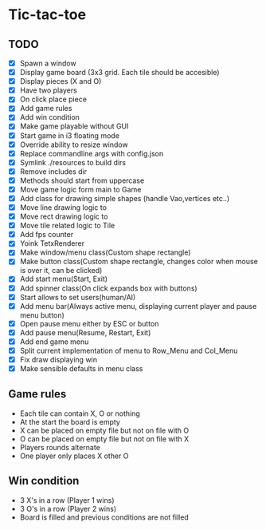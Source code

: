 # Tic-tac-toe

## TODO

- [x] Spawn a window
- [x] Display game board (3x3 grid. Each tile should be accesible)
- [x] Display pieces (X and O)
- [x] Have two players
- [x] On click place piece
- [x] Add game rules
- [x] Add win condition
- [x] Make game playable without GUI
- [x] Start game in i3 floating mode
- [x] Override ability to resize window
- [x] Replace commandline args with config.json
- [x] Symlink ./resources to build dirs
- [x] Remove includes dir
- [x] Methods should start from uppercase
- [x] Move game logic form main to Game
- [x] Add class for drawing simple shapes (handle Vao,vertices etc..)
- [x] Move line drawing logic to
- [x] Move rect drawing logic to
- [x] Move tile related logic to Tile
- [x] Add fps counter
- [x] Yoink TetxRenderer
- [x] Make window/menu class(Custom shape rectangle)
- [x] Make button class(Custom shape rectangle, changes color when mouse is
        over it, can be clicked)
- [x] Add start menu(Start, Exit)
- [x] Add spinner class(On click expands box with buttons)
- [x] Start allows to set users(human/AI)
- [x] Add menu bar(Always active menu, displaying current player and pause menu button)
- [x] Open pause menu either by ESC or button
- [x] Add pause menu(Resume, Restart, Exit)
- [x] Add end game menu
- [x] Split current implementation of menu to Row\_Menu and Col\_Menu
- [x] Fix draw displaying win
- [x] Make sensible defaults in menu class

## Game rules

- Each tile can contain X, O or nothing
- At the start the board is empty
- X can be placed on empty file but not on file with O
- O can be placed on empty file but not on file with X
- Players rounds alternate
- One player only places X other O

## Win condition

- 3 X's in a row (Player 1 wins)
- 3 O's in a row (Player 2 wins)
- Board is filled and previous conditions are not filled
